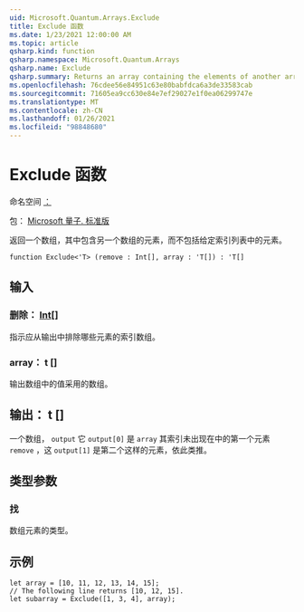 ```yaml
---
uid: Microsoft.Quantum.Arrays.Exclude
title: Exclude 函数
ms.date: 1/23/2021 12:00:00 AM
ms.topic: article
qsharp.kind: function
qsharp.namespace: Microsoft.Quantum.Arrays
qsharp.name: Exclude
qsharp.summary: Returns an array containing the elements of another array, excluding elements at a given list of indices.
ms.openlocfilehash: 76cdee56e84951c63e80babfdca6a3de33583cab
ms.sourcegitcommit: 71605ea9cc630e84e7ef29027e1f0ea06299747e
ms.translationtype: MT
ms.contentlocale: zh-CN
ms.lasthandoff: 01/26/2021
ms.locfileid: "98848680"
---
```

# <a name="exclude-function"></a>Exclude 函数

命名空间 [：](xref:Microsoft.Quantum.Arrays)

包： [Microsoft 量子. 标准版](https://nuget.org/packages/Microsoft.Quantum.Standard)


返回一个数组，其中包含另一个数组的元素，而不包括给定索引列表中的元素。

```qsharp
function Exclude<'T> (remove : Int[], array : 'T[]) : 'T[]
```


## <a name="input"></a>输入

### <a name="remove--int"></a>删除： [Int](xref:microsoft.quantum.lang-ref.int)[]

指示应从输出中排除哪些元素的索引数组。


### <a name="array--t"></a>array： t []

输出数组中的值采用的数组。



## <a name="output--t"></a>输出： t []

一个数组， `output` 它 `output[0]` 是 `array` 其索引未出现在中的第一个元素 `remove` ，这 `output[1]` 是第二个这样的元素，依此类推。

## <a name="type-parameters"></a>类型参数

### <a name="t"></a>找

数组元素的类型。

## <a name="example"></a>示例

```qsharp
let array = [10, 11, 12, 13, 14, 15];
// The following line returns [10, 12, 15].
let subarray = Exclude([1, 3, 4], array);
```